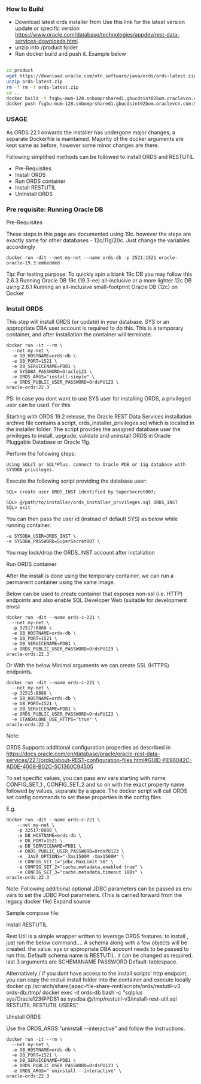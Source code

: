 


### How to Build

* Download latest ords installer from  Use this link for the latest version update or specific version https://www.oracle.com/database/technologies/appdev/rest-data-services-downloads.html.
* unzip into /product folder
* Run docker build and push it. Example below

``` bash
 
cd product
wget https://download.oracle.com/otn_software/java/ords/ords-latest.zip
unzip ords-latest.zip
rm -f rm -f ords-latest.zip
cd ..
docker build -t fsgbu-mum-128.snbomprshared1.gbucdsint02bom.oraclevcn.com:5000/oracle/ords/oracle-ords:22.1.1 .
docker push fsgbu-mum-128.snbomprshared1.gbucdsint02bom.oraclevcn.com:5000/oracle/ords/oracle-ords:22.1.1 .
```




### USAGE

As ORDS 22.1 onwards the installer has undergone major changes, a separate Dockerfile is maintained. Majority of the docker arguments are kept same as before, however some minor changes are there.


Following simplified methods can be followed to install ORDS and RESTUTIL

* Pre-Requisites
* Install ORDS
* Run ORDS container
* Install RESTUTIL
* UnInstall ORDS


### Pre requisite:  Running Oracle DB

Pre-Requisites

These steps in this page are documented using 19c. however the steps are exactly same for other databases - 12c/11g/20c. Just change the variables accordingly

```
docker run -dit --net my-net --name ords-db -p 2521:1521 oracle-oracle-19.3:embedded
```

Tip: For testing purpose: To quickly spin a blank 19c DB you may follow this 2.6.3 Running Oracle DB 19c (19.3-ee) all-inclusive  or a more lighter 12c DB using  2.6.1 Running an all-inclusive small-footprint Oracle DB (12c) on Docker 


### Install ORDS

This step will install ORDS (or update) in your database. SYS or an appropriate DBA user account is required to do this. This is a temporary container, and after installation the container will terminate.

```
docker run -it --rm \
  --net my-net \
  -e DB_HOSTNAME=ords-db \
  -e DB_PORT=1521 \
  -e DB_SERVICENAME=PDB1 \
  -e SYSDBA_PASSWORD=Oracle123 \
  -e ORDS_ARGS="install-simple" \
  -e ORDS_PUBLIC_USER_PASSWORD=OrdsPU123 \
oracle-ords:22.3
```

PS: In case you dont want to use SYS user for installing ORDS, a privileged user can be used. For this


Starting with ORDS 19.2 release, the Oracle REST Data Services installation archive file contains a script, ords_installer_privileges.sql which is located in the installer folder. The script provides the assigned database user the privileges to install, upgrade, validate and uninstall ORDS in Oracle Pluggable Database or Oracle 11g.

Perform the following steps:

    Using SQLcl or SQL*Plus, connect to Oracle PDB or 11g database with SYSDBA privileges.

Execute the following script providing the database user:
```
SQL> create user ORDS_INST identified by SuperSecret007;

SQL> @/path/to/installer/ords_installer_privileges.sql ORDS_INST
SQL> exit
```

You can then pass the user id (instead of default SYS) as below while running container.
```
-e SYSDBA_USER=ORDS_INST \
-e SYSDBA_PASSWORD=SuperSecret007 \
```

You may lock/drop the ORDS_INST account after installation

Run ORDS container


After the install is done using the temporary container, we can run a permanent container using the same image.

Below can be used to create container that exposes non-ssl (i.e. HTTP) endpoints and also enable SQL Developer Web (suitable for development envs)
```
docker run -dit --name ords-c-221 \
  --net my-net \
  -p 32517:8888 \
  -e DB_HOSTNAME=ords-db \
  -e DB_PORT=1521 \
  -e DB_SERVICENAME=PDB1 \
  -e ORDS_PUBLIC_USER_PASSWORD=OrdsPU123 \
oracle-ords:22.3
```

Or With the below Minimal arguments we can create SSL (HTTPS) endpoints.

```
docker run -dit --name ords-c-221 \
  --net my-net \
  -p 32515:8888 \
  -e DB_HOSTNAME=ords-db \
  -e DB_PORT=1521 \
  -e DB_SERVICENAME=PDB1 \
  -e ORDS_PUBLIC_USER_PASSWORD=OrdsPU123 \
  -e STANDALONE_USE_HTTPS="true" \
oracle-ords:22.3
```

Note:

ORDS Supports additional configuration properties as described in https://docs.oracle.com/en/database/oracle/oracle-rest-data-services/22.1/ordig/about-REST-configuration-files.html#GUID-FE96042C-AD0E-4008-B02C-5C1360C94505

To set specific values, you can pass env vars starting with name CONFIG_SET_1 , CONFIG_SET_2 and so on with the exact property name followed by values, separate by a space. The docker script will call ORDS set config commands to set these properties in the config files

E.g.
```
docker run -dit --name ords-c-221 \
    --net my-net \
    -p 32517:8888 \
    -e DB_HOSTNAME=ords-db \
    -e DB_PORT=1521 \
    -e DB_SERVICENAME=PDB1 \
    -e ORDS_PUBLIC_USER_PASSWORD=OrdsPU123 \
    -e _JAVA_OPTIONS="-Xms1500M -Xmx1500M" \
    -e CONFIG_SET_1="jdbc.MaxLimit 50" \
    -e CONFIG_SET_2="cache.metadata.enabled true" \
    -e CONFIG_SET_3="cache.metadata.timeout 180s" \
oracle-ords:22.3
```


Note: Following additional optional JDBC parameters can be passed as env vars to set the JDBC Pool parameters. (This is carried forward from the legacy docker file)
 Expand source

Sample compose file:


Install RESTUTIL

Rest Util is a simple wrapper written to leverage ORDS features. to install , just run the below command.... A schema along with a few objects will be created. the value. sys or appropriate DBA account needs to be passed to run this. Defaullt schema name is RESTUTIL. it can be changed as required. last 3 arguments are SCHEMANAME PASSWORD Default-tablespace.


Alternatively / if you dont have access to the install scripts' http endpoint, you can copy the restuil install folder into the container and execute locally
docker cp /scratch/share/japac-file-share-mnt/scripts/ords/restutil-v3 ords-db:/tmp/
docker exec -it ords-db bash -c "sqlplus sys/Oracle123@PDB1 as sysdba @/tmp/restutil-v3/install-rest-util.sql RESTUTIL RESTUTIL USERS"


UInstall ORDS

Use the ORDS_ARGS "uninstall --interactive" and follow the instructions.

```
docker run -it --rm \
  --net my-net \
  -e DB_HOSTNAME=ords-db \
  -e DB_PORT=1521 \
  -e DB_SERVICENAME=PDB1 \
  -e ORDS_PUBLIC_USER_PASSWORD=OrdsPU123 \
  -e ORDS_ARGS=" uninstall --interactive" \
oracle-ords:22.3

```

